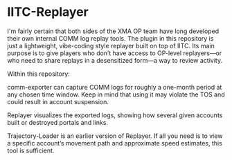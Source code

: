 # IITC-Replayer

I'm fairly certain that both sides of the XMA OP team have long developed their own internal COMM log replay tools. The plugin in this repository is just a lightweight, vibe-coding style replayer built on top of IITC. Its main purpose is to give players who don’t have access to OP-level replayers—or who need to share replays in a desensitized form—a way to review activity.

Within this repository:

comm-exporter can capture COMM logs for roughly a one-month period at any chosen time window. Keep in mind that using it may violate the TOS and could result in account suspension.

Replayer visualizes the exported logs, showing how several given accounts built or destroyed portals and links.

Trajectory-Loader is an earlier version of Replayer. If all you need is to view a specific account’s movement path and approximate speed estimates, this tool is sufficient.
